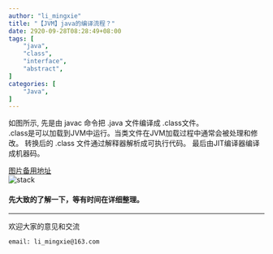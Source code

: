 ```yaml
---
author: "li_mingxie"
title: "【JVM】java的编译流程？"
date: 2920-09-28T08:28:49+08:00
tags: [
    "java",
    "class",
    "interface",
    "abstract",
]
categories: [
    "Java",
]
---
```


如图所示, 先是由 javac 命令把 .java 文件编译成 .class文件。  
.class是可以加载到JVM中运行。当类文件在JVM加载过程中通常会被处理和修改。
转换后的 .class 文件通过解释器解析成可执行代码。
最后由JIT编译器编译成机器码。

[图片备用地址](https://limingxie.github.io/images/java/compile/compile.png)  
![stack](https://mingxie-blog.oss-cn-beijing.aliyuncs.com/image/java/compile/compile.png)

#### **先大致的了解一下，等有时间在详细整理。**

----------------------------------------------
欢迎大家的意见和交流

`email: li_mingxie@163.com`
